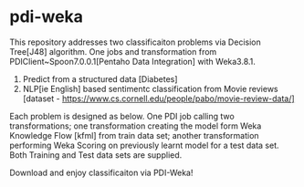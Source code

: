 # pdi-weka

This repository addresses two classificaiton problems via Decision Tree[J48] algorithm. One  jobs and transformation from PDIClient~Spoon7.0.0.1[Pentaho Data Integration] with Weka3.8.1.

1. Predict from a structured data [Diabetes]
2. NLP[ie English] based sentimentc classification from Movie reviews [dataset - https://www.cs.cornell.edu/people/pabo/movie-review-data/]

Each problem is designed as below.
One PDI job calling two transformations; one transformation creating the model form Weka Knowledge Flow [kfml] from train data set; another transformation performing Weka Scoring on previously learnt model for a test data set. Both Training and Test data sets are supplied.

Download and enjoy classificaiton via PDI-Weka!

